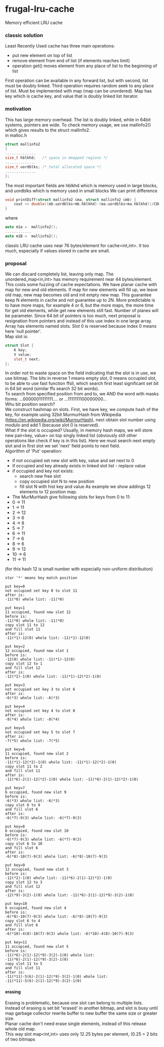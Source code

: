 # frugal-lru-cache
Memory efficient LRU cache

### classic solution
Least Recently Used cache has three main operations:
- put new element on top of list
- remove element from end of list (if elements reaches limit)
- operation get() moves element from any place of list to the beginning of list

First operation can be available in any forward list, but with second, list must be doubly linked.
Third operation requires random seek to any place of list. Must be implemented with map 
(map can be unordered). Map has key which is cache key, and value that is doubly linked list iterator.

### motivation
This has large memory overhead. The list is doubly linked, while in 64bit systems, pointers are 
wide.
To check memory usage, we use mallinfo2() which gives results to the struct mallinfo2.  
in malloc.h
```c
struct mallinfo2
{
..............
size_t hblkhd;   /* space in mmapped regions */
..............
size_t uordblks; /* total allocated space */
..............
};
```
The most important fields are hblkhd which is memory used in large blocks, and uordblks which is
memory used in small blocks
We can print difference
```cpp
void printDiff(struct mallinfo2 &ma, struct mallinfo2 &mb) {
    cout << double((mb.uordblks+mb.hblkhd)-(ma.uordblks+ma.hblkhd))/COUNT <<endl;
}
```
where 
```cpp
auto m1a =  mallinfo2();
............
auto m1B =  mallinfo2();
```
classic LRU cache uses near 76 bytes/element for cache<int,int>. 
It too much, especially if values stored in cache are small.

### proposal
We can discard completely list, leaving only map.
The unordered_map<in,int> has memory requirement near 44 bytes/element.
This costs some fuzzing of cache expectations.
We have planar cache with map for new and old elements. If map for new elements will fill up, 
we leave old map, new map becomes old and init empty new map.
This guarantee keep N elements in cache and not guarantee up to 2N.
More predictable is to have more maps, for example 4 or 6, but the more maps, the more time
for get old elements, while get new elements still fast. Number of planes will be parameter.
Since 64 bit of pointers is too much, next proposal is resignation from pointers and 
instead of this use index in one large array.<br>
Array has elements named slots. Slot 0 is reserved because index 0 means here 'null pointer'.<br>
Map slot is:
```cpp
struct Slot {
    K key;
    V value;
    slot_t next;
};
```
In order not to waste space on the field indicating that the slot is in use,
we use bitmap. The bits in reverse 1 means empty slot, 0 means occupied slot,
to be able to use fast function ffsll, which search first least significant set bit in
64 bit word (similar ffs search 32 bit words).<br>
To search from specified position from and to, we AND the word with masks forms:
...00000011111111....  or ...1111111100000000...<br>
Whu bit position search?<br>
We construct hashmap on slots. First, we have key, we compute hash of the key, for example 
using 32bit MurmurHash from Wikipedia (https://en.wikipedia.org/wiki/MurmurHash), next obtain slot number 
using modulo and add 1 (because slot 0 is reserved).<br>
What if the slot is occupied? Usually, in memory hash maps, we will store
new pair<key, value> on top singly linked list (obviously still other operations like check
if key is in this list). Here we must search next empty slot and in first slot we set 'next'
field points to next field.<br>
Algorithm of 'Put' operation:
- if not occupied set new slot with key, value and set next to 0
- if occupied and key already exists in linked slot list - replace value
- if occupied and key not exists:
  - search new free slot
  - copy occupied slot N to new position
  - fill slot N with hist key and value
As example we show addings 12 elements to 12 position map. 
- The MurMurHash give following slots for keys from 0 to 11:
- 0 -> 11
- 1 -> 11
- 2 -> 12
- 3 -> 6
- 4 -> 8
- 5 -> 7
- 6 -> 11
- 7 -> 6
- 8 -> 6
- 9 -> 12
- 10 -> 6
- 11 -> 11

(for this hash 12 is small number with especially non-uniform
distribution)

```
star '*' means key match position

put key=0
not occupied set key 0 to slot 11
after is:
-11(*0) whole list: -11(*0)

put key=1
11 occupied, found new slot 12
before is:
-11(*0) whole list: -11(*0)
copy slot 11 to 12
and fill slot 11
after is:
-11(*1)-12(0) whole list: -11(*1)-12(0)

put key=2
12 occupied, found new slot 1
before is:
-12(0) whole list: -11(*1)-12(0)
copy slot 12 to 1
and fill slot 12
after is:
-12(*2)-1(0) whole list: -11(*1)-12(*2)-1(0)

put key=3
not occupied set key 3 to slot 6
after is:
-6(*3) whole list: -6(*3)

put key=4
not occupied set key 4 to slot 8
after is:
-8(*4) whole list: -8(*4)

put key=5
not occupied set key 5 to slot 7
after is:
-7(*5) whole list: -7(*5)

put key=6
11 occupied, found new slot 2
before is:
-11(*1)-12(*2)-1(0) whole list: -11(*1)-12(*2)-1(0)
copy slot 11 to 2
and fill slot 11
after is:
-11(*6)-2(1)-12(*2)-1(0) whole list: -11(*6)-2(1)-12(*2)-1(0)

put key=7
6 occupied, found new slot 9
before is:
-6(*3) whole list: -6(*3)
copy slot 6 to 9
and fill slot 6
after is:
-6(*7)-9(3) whole list: -6(*7)-9(3)

put key=8
6 occupied, found new slot 10
before is:
-6(*7)-9(3) whole list: -6(*7)-9(3)
copy slot 6 to 10
and fill slot 6
after is:
-6(*8)-10(7)-9(3) whole list: -6(*8)-10(7)-9(3)

put key=9
12 occupied, found new slot 3
before is:
-12(*2)-1(0) whole list: -11(*6)-2(1)-12(*2)-1(0)
copy slot 12 to 3
and fill slot 12
after is:
-12(*9)-3(2)-1(0) whole list: -11(*6)-2(1)-12(*9)-3(2)-1(0)

put key=10
6 occupied, found new slot 4
before is:
-6(*8)-10(7)-9(3) whole list: -6(*8)-10(7)-9(3)
copy slot 6 to 4
and fill slot 6
after is:
-6(*10)-4(8)-10(7)-9(3) whole list: -6(*10)-4(8)-10(7)-9(3)

put key=11
11 occupied, found new slot 5
before is:
-11(*6)-2(1)-12(*9)-3(2)-1(0) whole list: -11(*6)-2(1)-12(*9)-3(2)-1(0)
copy slot 11 to 5
and fill slot 11
after is:
-11(*11)-5(6)-2(1)-12(*9)-3(2)-1(0) whole list: -11(*11)-5(6)-2(1)-12(*9)-3(2)-1(0)
```

#### erasing
Erasing is problematic, because one slot can belong to
multiple lists. Instead of erasing is set bit "erased' in another bitmap,
and slot is busy until map garbage collector rewrite buffer to
new buffer the same size or greater size.<br>
Planar cache don't need erase single elements, instead of this release 
whole old map.<br>
This way slot map<int,int> uses only 12.25 bytes per element,
(0.25 = 2 bits of two bitmaps
